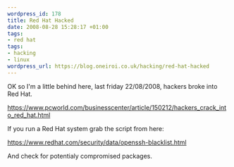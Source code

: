 ```yaml
--- 
wordpress_id: 178
title: Red Hat Hacked
date: 2008-08-28 15:28:17 +01:00
tags: 
- red hat
tags: 
- hacking
- linux
wordpress_url: https://blog.oneiroi.co.uk/hacking/red-hat-hacked
---
```

OK so I'm a little behind here, last friday 22/08/2008, hackers broke into Red Hat.

<a href="https://www.pcworld.com/businesscenter/article/150212/hackers_crack_into_red_hat.html">https://www.pcworld.com/businesscenter/article/150212/hackers_crack_into_red_hat.html</a>

If you run a Red Hat system grab the script from here:

<a href="https://www.redhat.com/security/data/openssh-blacklist.html">https://www.redhat.com/security/data/openssh-blacklist.html</a>

And check for potentialy compromised packages.
